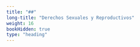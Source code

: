```yaml
---
title: "##"
long-title: "Derechos Sexuales y Reproductivos"
weight: 16
bookHidden: true
type: "heading"
---
```

